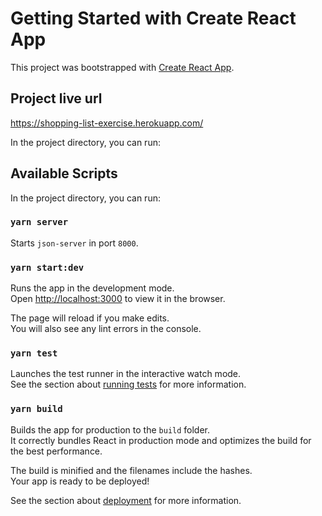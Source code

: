# Getting Started with Create React App

This project was bootstrapped with [Create React App](https://github.com/facebook/create-react-app).

## Project live url

https://shopping-list-exercise.herokuapp.com/

In the project directory, you can run:

## Available Scripts

In the project directory, you can run:

### `yarn server`

Starts `json-server` in port `8000`.

### `yarn start:dev`

Runs the app in the development mode.\
Open [http://localhost:3000](http://localhost:3000) to view it in the browser.

The page will reload if you make edits.\
You will also see any lint errors in the console.

### `yarn test`

Launches the test runner in the interactive watch mode.\
See the section about [running tests](https://facebook.github.io/create-react-app/docs/running-tests) for more information.

### `yarn build`

Builds the app for production to the `build` folder.\
It correctly bundles React in production mode and optimizes the build for the best performance.

The build is minified and the filenames include the hashes.\
Your app is ready to be deployed!

See the section about [deployment](https://facebook.github.io/create-react-app/docs/deployment) for more information.
